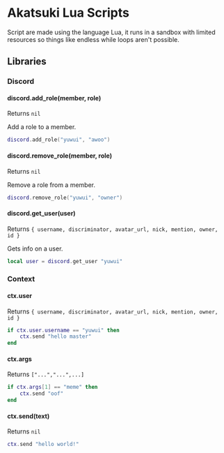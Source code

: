 # Akatsuki Lua Scripts

Script are made using the language Lua, it runs in a sandbox with limited resources so things like endless while loops aren't possible.

## Libraries

### Discord

#### discord.add_role(member, role)

Returns `nil`

Add a role to a member.

```lua
discord.add_role("yuwui", "awoo")
```

#### discord.remove_role(member, role)

Returns `nil`

Remove a role from a member.

```lua
discord.remove_role("yuwui", "owner")
```

#### discord.get_user(user)

Returns `{ username, discriminator, avatar_url, nick, mention, owner, id }`

Gets info on a user.

```lua
local user = discord.get_user "yuwui"
```

### Context

#### ctx.user

Returns `{ username, discriminator, avatar_url, nick, mention, owner, id }`

```lua
if ctx.user.username == "yuwui" then
    ctx.send "hello master"
end
```

#### ctx.args

Returns `["...","...",...]`

```lua
if ctx.args[1] == "meme" then
    ctx.send "oof"
end
```

#### ctx.send(text)

Returns `nil`

```lua
ctx.send "hello world!"
```
